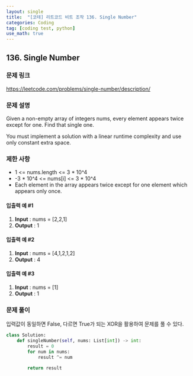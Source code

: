 ```yaml
---
layout: single
title:  "[코테] 리트코드 비트 조작 136. Single Number"
categories: Coding
tag: [coding test, python]
use_math: true
---
```


## 136. Single Number
### 문제 링크
<https://leetcode.com/problems/single-number/description/>

### 문제 설명
Given a non-empty array of integers nums, every element appears twice except for one. Find that single one.

You must implement a solution with a linear runtime complexity and use only constant extra space.

### 제한 사항
- 1 <= nums.length <= 3 * 10^4
- -3 * 10^4 <= nums[i] <= 3 * 10^4
- Each element in the array appears twice except for one element which appears only once.

#### 입출력 예 #1 
1. **Input** : nums = [2,2,1]
2. **Output** : 1

#### 입출력 예 #2
1. **Input** : nums = [4,1,2,1,2]
2. **Output** : 4

#### 입출력 예 #3
1. **Input** : nums = [1]
2. **Output** : 1
   
### 문제 풀이
입력값이 동일하면 False, 다르면 True가 되는 XOR을 활용하여 문제를 풀 수 있다.

```python
class Solution:
    def singleNumber(self, nums: List[int]) -> int:
        result = 0
        for num in nums:
            result ^= num

        return result
```
